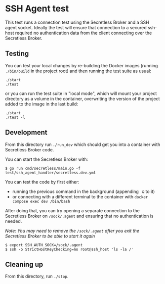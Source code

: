 # SSH Agent test

This test runs a connection test using the Secretless Broker and a SSH agent socket. Ideally the
test will ensure that connection to a secured ssh-host required no authentication data
from the client connecting over the Secretless Broker.

## Testing

You can test your local changes by re-building the Docker images (running
`./bin/build` in the project root) and then running the test suite as usual:
```
./start
./test
```
or you can run the test suite in "local mode", which will mount your project
directory as a volume in the container, overwriting the version of the project
added to the image in the last build:
```
./start
./test -l
```

## Development

From this directory run `./run_dev` which should get you into a container with Secretless Broker code.

You can start the Secretless Broker with:
```
$ go run cmd/secretless/main.go -f test/ssh_agent_handler/secretless.dev.yml
```

You can test the code by first either:
- running the previous command in the background (appending ` &` to it)
- or connecting with a different terminal to the container with `docker compose exec dev /bin/bash`

After doing that, you can try opening a separate connection to the Secretless Broker on `/sock/.agent` and ensuring
that no authentication is needed.

_Note: You may need to remove the `/sock/.agent` after you exit the Secretless Broker to be able to start it again_

```
$ export SSH_AUTH_SOCK=/sock/.agent
$ ssh -o StrictHostKeyChecking=no root@ssh_host 'ls -la /'
```

## Cleaning up

From this directory, run `./stop`.

